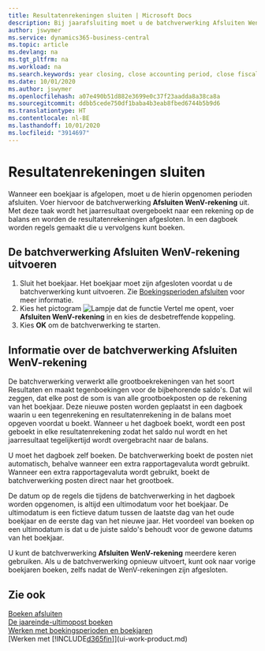 ```yaml
---
title: Resultatenrekeningen sluiten | Microsoft Docs
description: Bij jaarafsluiting moet u de batchverwerking Afsluiten WenV-rekening uitvoeren om de boekhoudperioden te sluiten die het boekjaar vormen.
author: jswymer
ms.service: dynamics365-business-central
ms.topic: article
ms.devlang: na
ms.tgt_pltfrm: na
ms.workload: na
ms.search.keywords: year closing, close accounting period, close fiscal year, bank account detailed trial balance
ms.date: 10/01/2020
ms.author: jswymer
ms.openlocfilehash: a07e490b51d882e3699e0c37f23aadda8a38ca8a
ms.sourcegitcommit: ddbb5cede750df1baba4b3eab8fbed6744b5b9d6
ms.translationtype: HT
ms.contentlocale: nl-BE
ms.lasthandoff: 10/01/2020
ms.locfileid: "3914697"
---
```

# <a name="close-income-statement-accounts"></a>Resultatenrekeningen sluiten
Wanneer een boekjaar is afgelopen, moet u de hierin opgenomen perioden afsluiten. Voer hiervoor de batchverwerking **Afsluiten WenV-rekening** uit. Met deze taak wordt het jaarresultaat overgeboekt naar een rekening op de balans en worden de resultatenrekeningen afgesloten. In een dagboek worden regels gemaakt die u vervolgens kunt boeken.

## <a name="to-run-the-close-income-statement-batch-job"></a>De batchverwerking Afsluiten WenV-rekening uitvoeren
1. Sluit het boekjaar. Het boekjaar moet zijn afgesloten voordat u de batchverwerking kunt uitvoeren. Zie [Boekingsperioden afsluiten](year-close-account-periods.md) voor meer informatie.
2. Kies het pictogram ![Lampje dat de functie Vertel me opent](media/ui-search/search_small.png "Vertel me wat u wilt doen"), voer **Afsluiten WenV-rekening** in en kies de desbetreffende koppeling.
3. Kies **OK** om de batchverwerking te starten.

## <a name="about-the-close-income-statement-batch-job"></a>Informatie over de batchverwerking Afsluiten WenV-rekening
De batchverwerking verwerkt alle grootboekrekeningen van het soort Resultaten en maakt tegenboekingen voor de bijbehorende saldo's. Dat wil zeggen, dat elke post de som is van alle grootboekposten op de rekening van het boekjaar. Deze nieuwe posten worden geplaatst in een dagboek waarin u een tegenrekening en resultatenrekening in de balans moet opgeven voordat u boekt. Wanneer u het dagboek boekt, wordt een post geboekt in elke resultatenrekening zodat het saldo nul wordt en het jaarresultaat tegelijkertijd wordt overgebracht naar de balans.

U moet het dagboek zelf boeken. De batchverwerking boekt de posten niet automatisch, behalve wanneer een extra rapportagevaluta wordt gebruikt. Wanneer een extra rapportagevaluta wordt gebruikt, boekt de batchverwerking posten direct naar het grootboek.

De datum op de regels die tijdens de batchverwerking in het dagboek worden opgenomen, is altijd een ultimodatum voor het boekjaar. De ultimodatum is een fictieve datum tussen de laatste dag van het oude boekjaar en de eerste dag van het nieuwe jaar. Het voordeel van boeken op een ultimodatum is dat u de juiste saldo's behoudt voor de gewone datums van het boekjaar.

U kunt de batchverwerking **Afsluiten WenV-rekening** meerdere keren gebruiken. Als u de batchverwerking opnieuw uitvoert, kunt ook naar vorige boekjaren boeken, zelfs nadat de WenV-rekeningen zijn afgesloten.

## <a name="see-also"></a>Zie ook

[Boeken afsluiten](year-close-books.md)  
[De jaareinde-ultimopost boeken](year-how-post-year-end-close-entry.md)  
[Werken met boekingsperioden en boekjaren](finance-accounting-periods-and-fiscal-years.md)  
[Werken met [!INCLUDE[d365fin](includes/d365fin_md.md)]](ui-work-product.md)
